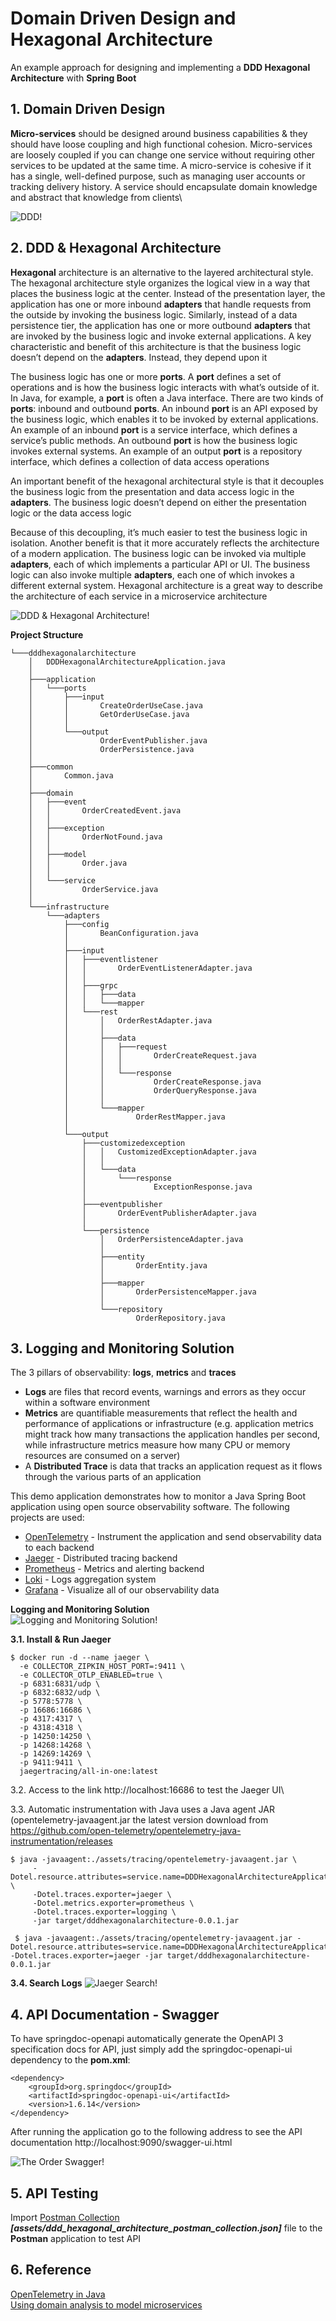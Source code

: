# Domain Driven Design and Hexagonal Architecture
An example approach for designing and implementing a **DDD Hexagonal Architecture** with **Spring Boot**

## 1. Domain Driven Design
**Micro-services** should be designed around business capabilities & they should have loose coupling and high functional cohesion. Micro-services are loosely coupled if you can change one service without requiring other services to be updated at the same time. A micro-service is cohesive if it has a single, well-defined purpose, such as managing user accounts or tracking delivery history. A service should encapsulate domain knowledge and abstract that knowledge from clients\

![DDD!](/assets/images/ddd.png "Domain Driven Design")

## 2. DDD & Hexagonal Architecture
**Hexagonal** architecture is an alternative to the layered architectural style. The hexagonal architecture style organizes the logical view in a way that places the business logic at the center. Instead of the presentation layer, the application has one or more inbound **adapters** that handle requests from the outside by invoking the business logic. Similarly, instead of a data persistence tier, the application has one or more outbound **adapters** that are invoked by the business logic and invoke external applications. A key characteristic and benefit of this architecture is that the business logic doesn’t depend on the **adapters**. Instead, they depend upon it

The business logic has one or more **ports**. A **port** defines a set of operations and is how the business logic interacts with what’s outside of it. In Java, for example, a **port** is often a Java interface. There are two kinds of **ports**: inbound and outbound **ports**. An inbound **port** is an API exposed by the business logic, which enables it to be invoked by external applications. An example of an inbound **port** is a service interface, which defines a service’s public methods. An outbound **port** is how the business logic invokes external systems. An example of an output **port** is a repository interface, which defines a collection of data access operations

An important benefit of the hexagonal architectural style is that it decouples the business logic from the presentation and data access logic in the **adapters**. The business logic doesn’t depend on either the presentation logic or the data access logic

Because of this decoupling, it’s much easier to test the business logic in isolation. Another benefit is that it more accurately reflects the architecture of a modern application. The business logic can be invoked via multiple **adapters**, each of which implements a particular API or UI. The business logic can also invoke multiple **adapters**, each one of which invokes a different external system. Hexagonal architecture is a great way to describe the architecture of each service in a microservice architecture

![DDD & Hexagonal Architecture!](/assets/images/ddd_hexagonal_architecture.png "DDD & Hexagonal Architecture")

**Project Structure**
```
└───dddhexagonalarchitecture                                
    │   DDDHexagonalArchitectureApplication.java            
    │                                                       
    ├───application                                         
    │   └───ports                                           
    │       ├───input                                       
    │       │       CreateOrderUseCase.java                 
    │       │       GetOrderUseCase.java                    
    │       │                                               
    │       └───output                                      
    │               OrderEventPublisher.java                
    │               OrderPersistence.java                   
    │                                                       
    ├───common                                              
    │       Common.java                                     
    │                                                       
    ├───domain                                              
    │   ├───event                                           
    │   │       OrderCreatedEvent.java                      
    │   │                                                   
    │   ├───exception                                       
    │   │       OrderNotFound.java                          
    │   │                                                   
    │   ├───model                                           
    │   │       Order.java                                  
    │   │                                                   
    │   └───service                                         
    │           OrderService.java                           
    │                                                       
    └───infrastructure                                      
        └───adapters                                        
            ├───config                                      
            │       BeanConfiguration.java                  
            │                                               
            ├───input                                       
            │   ├───eventlistener                           
            │   │       OrderEventListenerAdapter.java      
            │   │                                           
            │   ├───grpc                                    
            │   │   ├───data                                
            │   │   └───mapper                              
            │   └───rest                                    
            │       │   OrderRestAdapter.java               
            │       │                                       
            │       ├───data                                
            │       │   ├───request                         
            │       │   │       OrderCreateRequest.java     
            │       │   │                                   
            │       │   └───response                        
            │       │           OrderCreateResponse.java    
            │       │           OrderQueryResponse.java     
            │       │                                       
            │       └───mapper                              
            │               OrderRestMapper.java            
            │                                               
            └───output                                      
                ├───customizedexception                     
                │   │   CustomizedExceptionAdapter.java     
                │   │                                       
                │   └───data                                
                │       └───response                        
                │               ExceptionResponse.java      
                │                                           
                ├───eventpublisher                          
                │       OrderEventPublisherAdapter.java     
                │                                           
                └───persistence                             
                    │   OrderPersistenceAdapter.java        
                    │                                       
                    ├───entity                              
                    │       OrderEntity.java                
                    │                                       
                    ├───mapper                              
                    │       OrderPersistenceMapper.java     
                    │                                       
                    └───repository                          
                            OrderRepository.java                                    
```
## 3. Logging and Monitoring Solution
The 3 pillars of observability: **logs**, **metrics** and **traces**
- **Logs** are files that record events, warnings and errors as they occur within a software environment
- **Metrics** are quantifiable measurements that reflect the health and performance of applications or infrastructure (e.g. application metrics might track how many transactions the application handles per second, while infrastructure metrics measure how many CPU or memory resources are consumed on a server)
- A **Distributed Trace** is data that tracks an application request as it flows through the various parts of an application

This demo application demonstrates how to monitor a Java Spring Boot application using open source observability software. The following projects are used:
- [OpenTelemetry](https://opentelemetry.io/) - Instrument the application and send observability data to each backend
- [Jaeger](https://www.jaegertracing.io/) - Distributed tracing backend
- [Prometheus](https://prometheus.io/) - Metrics and alerting backend
- [Loki](https://grafana.com/oss/loki/) - Logs aggregation system
- [Grafana](https://grafana.com/) - Visualize all of our observability data

**Logging and Monitoring Solution**\
![Logging and Monitoring Solution!](/assets/images/logging_monitoring_solution.png "Logging and Monitoring Solution")

**3.1. Install & Run Jaeger**
```
$ docker run -d --name jaeger \
  -e COLLECTOR_ZIPKIN_HOST_PORT=:9411 \
  -e COLLECTOR_OTLP_ENABLED=true \
  -p 6831:6831/udp \
  -p 6832:6832/udp \
  -p 5778:5778 \
  -p 16686:16686 \
  -p 4317:4317 \
  -p 4318:4318 \
  -p 14250:14250 \
  -p 14268:14268 \
  -p 14269:14269 \
  -p 9411:9411 \
  jaegertracing/all-in-one:latest
```
3.2. Access to the link http://localhost:16686 to test the Jaeger UI\

3.3. Automatic instrumentation with Java uses a Java agent JAR (opentelemetry-javaagent.jar the latest version download from https://github.com/open-telemetry/opentelemetry-java-instrumentation/releases
```
$ java -javaagent:./assets/tracing/opentelemetry-javaagent.jar \
     -Dotel.resource.attributes=service.name=DDDHexagonalArchitectureApplication \
     -Dotel.traces.exporter=jaeger \
     -Dotel.metrics.exporter=prometheus \
     -Dotel.traces.exporter=logging \
     -jar target/dddhexagonalarchitecture-0.0.1.jar
     
 $ java -javaagent:./assets/tracing/opentelemetry-javaagent.jar -Dotel.resource.attributes=service.name=DDDHexagonalArchitectureApplication -Dotel.traces.exporter=jaeger -jar target/dddhexagonalarchitecture-0.0.1.jar
```
**3.4. Search Logs**
![Jaeger Search!](/assets/images/jaeger_ui.png "Jaeger Search")

## 4. API Documentation - Swagger
To have springdoc-openapi automatically generate the OpenAPI 3 specification docs for API, just simply add the springdoc-openapi-ui dependency to the **pom.xml**:
```
<dependency>
    <groupId>org.springdoc</groupId>
    <artifactId>springdoc-openapi-ui</artifactId>
    <version>1.6.14</version>
</dependency>
```

After running the application go to the following address to see the API documentation
http://localhost:9090/swagger-ui.html

![The Order Swagger!](/assets/images/order_swagger.png "Order Swagger")

## 5. API Testing
Import [Postman Collection](/assets/ddd_hexagonal_architecture_postman_collection.json) ***[assets/ddd_hexagonal_architecture_postman_collection.json]*** file to the **Postman** application to test API

## 6. Reference
[OpenTelemetry in Java](https://opentelemetry.io/docs/instrumentation/java/automatic)\
[Using domain analysis to model microservices](https://docs.microsoft.com/en-us/azure/architecture/microservices/model/domain-analysis)